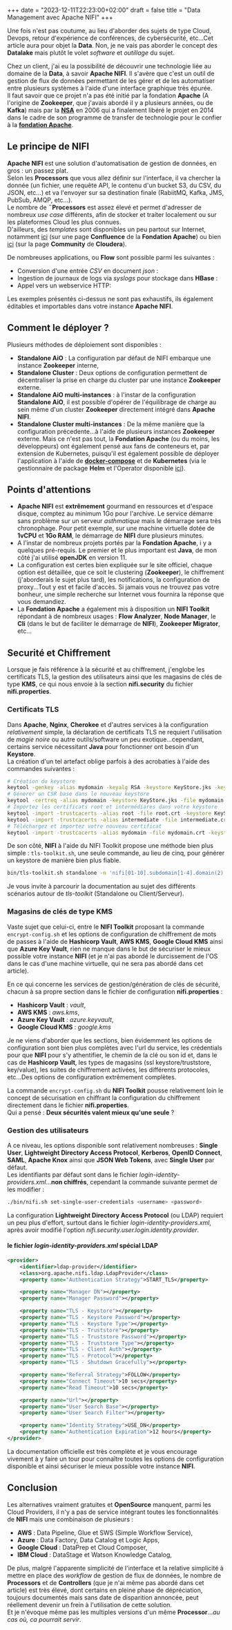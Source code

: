 +++
date = "2023-12-11T22:23:00+02:00"
draft = false
title = "Data Management avec Apache NIFI"
+++ 

Une fois n'est pas coutume, au lieu d'aborder des sujets de type Cloud, Devops, retour d'expérience de conférences, de cybersécurité, etc...Cet article aura pour objet la **Data**. Non, je ne vais pas aborder le concept des **Datalake** mais plutôt le volet *software* et *outillage* du sujet.  

Chez un client, j'ai eu la possibilité de découvrir une technologie liée au domaine de la **Data**, à savoir **Apache NIFI**. Il s'avère que c'est un outil de gestion de flux de données permettant de les gérer et de les automatiser entre plusieurs systèmes à l'aide d'une interface graphique très épurée.  
Il faut savoir que ce projet n'a pas été initié par la fondation **Apache** (A l'origine de **Zookeeper**, que j'avais abordé il y a plusieurs années, ou de **Kafka**) mais par la **[NSA](https://fr.wikipedia.org/wiki/National_Security_Agency)** en 2006 qui a finalement libéré le projet en 2014 dans le cadre de son programme de transfer de technologie pour le confier à la **[fondation Apache](https://www.apache.org/)**.

## Le principe de NIFI
**Apache NIFI** est une solution d'automatisation de gestion de données, en gros : un passez plat.  
Selon les **Processors** que vous allez définir sur l'interface, il va chercher la donnée (un fichier, une requête API, le contenu d'un bucket S3, du CSV, du JSON, etc...) et va l'envoyer sur sa destination finale (RabiitMQ, Kafka, JMS, PubSub, AMQP, etc...).  
Le nombre de **¨Processors** est assez élevé et permet d'adresser de nombreux *use case* différents, afin de stocker et traiter localement ou sur les plateformes Cloud les plus connues.  
D'ailleurs, des *templates* sont disponibles un peu partout sur Internet, notamment [ici](https://cwiki.apache.org/confluence/display/nifi/example+dataflow+templates) (sur une page **Confluence** de la **Fondation Apache**) ou bien [ici](https://community.cloudera.com/t5/Community-Articles/A-Collection-of-NiFi-Examples/ta-p/244334) (sur la page **Community** de **Cloudera**).  

De nombreuses applications, ou **Flow** sont possible parmi les suivantes :  
- Conversion d'une entrée *CSV* en document *json* : 
- Ingestion de journaux de logs via *syslogs* pour stockage dans **HBase** :   
- Appel vers un webservice HTTP:  

Les exemples présentés ci-dessus ne sont pas exhaustifs, ils également éditables et importables dans votre instance **Apache NIFI**.

## Comment le déployer ?
Plusieurs méthodes de déploiement sont disponibles :  
- **Standalone AiO** : La configuration par défaut de NIFI embarque une instance **Zookeeper** interne,  
- **Standalone Cluster** : Deux options de configuration permettent de décentraliser la prise en charge du cluster par une instance **Zookeeper** externe.  
- **Standalone AiO multi-instances** : à l'instar de la configuration **Standalone AiO**, il est possible d'opérer de l'équilibrage de charge au sein même d'un cluster **Zookeeper** directement intégré dans **Apache NIFI**.  
- **Standalone Cluster multi-instances** : De la même manière que la configuration précedente...à l'aide de plusieurs instances **Zookeeper** externe.
Mais ce n'est pas tout, la **Fondation Apache** (ou du moins, les développeurs) ont également pensé aux fans de conteneurs et, par extension de Kubernetes, puisqu'il est également possible de déployer l'application à l'aide de [**docker-compose**]() et de **Kubernetes** (via le gestionnaire de package **Helm** et l'Operator disponible [ici](https://konpyutaika.github.io/nifikop/)).  

## Points d'attentions
- **Apache NIFI** est **extrêmement** gourmand en ressources et d'espace disque, comptez au minimum 1Go pour l'archive. Le service démarre sans problème sur un serveur *asthmatique* mais le démarrage sera très chronophage. Pour petit exemple, sur une machine virtuelle dotée de **1vCPU** et **1Go RAM**, le démarrage de **NIFI** dure plusieurs minutes.  
- A l'instar de nombreux projets portés par la **Fondation Apache**, i y a quelques pré-requis. Le premier et le plus important est **Java**, de mon côté j'ai utilisé **openJDK** en version 11.  
- La configuration est certes bien expliquée sur le site officiel, chaque option est détaillée, que ce soit le clustering (**Zookeeper**), le chiffrement (j'aborderais le sujet plus tard), les notifications, la configuration de proxy...Tout y est et facile d'accès. Si jamais vous ne trouvez pas votre bonheur, une simple recherche sur Internet vous fournira la réponse que vous demandiez.  
- La **Fondation Apache** a également mis à disposition un **NIFI Toolkit** répondant à de nombreux usages : **Flow Analyzer**, **Node Manager**, le **Cli** (dans le but de faciliter le démarrage de **NIFI**), **Zookeeper Migrator**, etc...  

## Securité et Chiffrement
Lorsque je fais référence à la sécurité et au chiffrement, j'englobe les certificats TLS, la gestion des utilisateurs ainsi que les magasins de clés de type **KMS**, ce qui nous envoie à la section **nifi.security** du fichier **nifi.properties**.  

### Certificats TLS
Dans **Apache**, **Nginx**, **Cherokee** et d'autres services à la configuration *relativement* simple, la déclaration de certificats TLS ne requiert l'utilisation de *magie noire* ou autre outils/software un peu exotique...cependant, certains service nécessitant **Java** pour fonctionner ont besoin d'un **Keystore**.  
La création d'un tel artefact oblige parfois à des acrobaties à l'aide des commandes suivantes :  
```bash
# Création du keystore
keytool -genkey -alias mydomain -keyalg RSA -keystore KeyStore.jks -keysize 2048
# Génerer un CSR base dans le nouveau keystore
keytool -certreq -alias mydomain -keystore KeyStore.jks -file mydomain.csr
# Importez les certificats root et intermédiares dans votre keystore
keytool -import -trustcacerts -alias root -file root.crt -keystore KeyStore.jks
keytool -import -trustcacerts -alias intermediate -file intermediate.crt -keystore KeyStore.jks
# Téléchargez et importez votre nouveau certificat
keytool -import -trustcacerts -alias mydomain -file mydomain.crt -keystore KeyStore.jks
```

De son côté, **NIFI** à l'aide du NIFI Toolkit propose une méthode bien plus simple : `tls-toolkit.sh`, une seule commande, au lieu de cinq, pour générer un keystore de manière bien plus fiable.  
```bash
bin/tls-toolkit.sh standalone -n 'nifi[01-10].subdomain[1-4].domain(2)' -C 'CN=username,OU=NIFI' --subjectAlternativeNames 'nifi[21-30].other[2-5].example.com(2)'
```  
Je vous invite à parcourir la documentation au sujet des différents scénarios autour de *tls-toolkit* (Standalone ou Client/Serveur).

### Magasins de clés de type KMS
Vaste sujet que celui-ci, entre le **NIFI Toolkit** proposant la commande `encrypt-config.sh` et les options de configuration de chiffrement de mots de passes à l'aide de **Hashicorp Vault**, **AWS KMS**, **Google Cloud KMS** ainsi que **Azure Key Vault**, rien ne manque dans le but de sécuriser le mieux possible votre instance **NIFI** (et je n'ai pas abordé le durcissement de l'OS dans le cas d'une machine virtuelle, qui ne sera pas abordé dans cet article).  

En ce qui concerne les services de gestion/génération de clés de sécurité, chacun à sa propre section dans le fichier de configuration **nifi.properties** :  
- **Hashicorp Vault** : *vault*,  
- **AWS KMS** : *aws.kms*,  
- **Azure Key Vault** : *azure.keyvault*,  
- **Google Cloud KMS** : *google.kms*  

Je ne viens d'aborder que les sections, bien évidemment les options de configuration sont bien plus complètes avec l'url du service, les crédentials pour que **NIFI** pour s'y athentifier, le chemin de la clé ou son id et, dans le cas de **Hashicorp Vault**, les types de magasins (ssl keystore/truststore, key/value), les suites de chiffrement activées, les différents protocoles, etc...Des options de configuration extrêmement complètes.

La commande `encrypt-config.sh` du **NIFI Toolkit** pousse relativement loin le concept de sécurisation en chiffrant la configuration du chiffrement directement dans le fichier **nifi.properties**.  
Qui a pensé : **Deux sécurités valent mieux qu'une seule** ?

### Gestion des utilisateurs
A ce niveau, les options disponible sont relativement nombreuses : **Single User**, **Lightweight Directory Access Protocol**, **Kerberos**, **OpenID Connect**, **SAML**, **Apache Knox** ainsi que **JSON Web Tokens**, avec **Single User** par défaut.  
Les identifiants par défaut sont dans le fichier *login-identity-providers.xml*...**non chiffrés**, cependant la commande suivante permet de les modifier :  
```bash
./bin/nifi.sh set-single-user-credentials <username> <password>
``` 

La configuration **Lightweight Directory Access Protocol** (ou LDAP) requiert un peu plus d'effort, surtout dans le fichier *login-identity-providers.xml*, après avoir modifié l'option *nifi.security.user.login.identity.provider*.  

#### le fichier *login-identity-providers.xml* spécial LDAP
```xml
<provider>
    <identifier>ldap-provider</identifier>
    <class>org.apache.nifi.ldap.LdapProvider</class>
    <property name="Authentication Strategy">START_TLS</property>

    <property name="Manager DN"></property>
    <property name="Manager Password"></property>

    <property name="TLS - Keystore"></property>
    <property name="TLS - Keystore Password"></property>
    <property name="TLS - Keystore Type"></property>
    <property name="TLS - Truststore"></property>
    <property name="TLS - Truststore Password"></property>
    <property name="TLS - Truststore Type"></property>
    <property name="TLS - Client Auth"></property>
    <property name="TLS - Protocol"></property>
    <property name="TLS - Shutdown Gracefully"></property>

    <property name="Referral Strategy">FOLLOW</property>
    <property name="Connect Timeout">10 secs</property>
    <property name="Read Timeout">10 secs</property>

    <property name="Url"></property>
    <property name="User Search Base"></property>
    <property name="User Search Filter"></property>

    <property name="Identity Strategy">USE_DN</property>
    <property name="Authentication Expiration">12 hours</property>
</provider>
```

La documentation officielle est très complète et je vous encourage vivement à y faire un tour pour connaître toutes les options de configuration disponible et ainsi sécuriser le mieux possible votre instance **NIFI**.

## Conclusion
Les alternatives vraiment gratuites et **OpenSource** manquent, parmi les Cloud Providers, il n'y a pas de service intégrant toutes les fonctionnalités de **NIFI** mais une combinaison de plusieurs :  
- **AWS** : Data Pipeline, Glue et SWS (Simple Workflow Service),  
- **Azure** : Data Factory, Data Catalog et Logic Apps,  
- **Google Cloud** : DataPrep et Cloud Composer,  
- **IBM Cloud** : DataStage et Watson Knowledge Catalog,  

De plus, malgré l'apparente simplicité de l'interface et la relative simplicité à mettre en place des *workflow* de gestion de flux de données, le nombre de **Processors** et de **Controllers** (que je n'ai même pas abordé dans cet article) est très élevé, dont certains en pleine phase de dépréciation, toujours documentés mais sans date de disparition annoncée, peut réellement devenir un frein à l'utilisation de cette solution.  
Et je n'évoque même pas les multiples versions d'un même **Processor**...*au cas où, ca pourrait servir*.